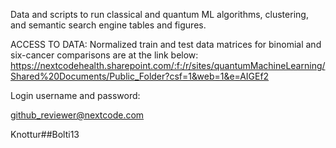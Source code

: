 
Data and scripts to run classical and quantum ML algorithms, clustering, and semantic search engine tables and figures.

ACCESS TO DATA:
Normalized train and test data matrices for binomial and six-cancer comparisons are at the link below:
https://nextcodehealth.sharepoint.com/:f:/r/sites/quantumMachineLearning/Shared%20Documents/Public_Folder?csf=1&web=1&e=AIGEf2

Login username and password:

github_reviewer@nextcode.com

Knottur##Bolti13

